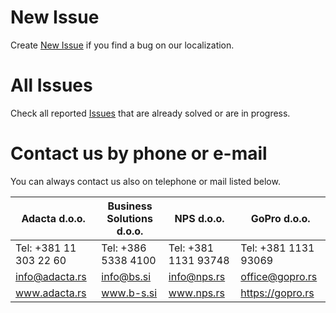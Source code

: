 # New Issue

Create [New Issue](https://github.com/AdriaticOrg/app/issues/new) if you find a bug on our localization.

# All Issues

Check all reported [Issues](https://github.com/AdriaticOrg/app/issues) that are already solved or are in progress.

# Contact us by phone or e-mail

You can always contact us also on telephone or mail listed below.

Adacta d.o.o.|Business Solutions d.o.o.|​NPS d.o.o.|​GoPro d.o.o.
-------------|-------------------------|----------|--------------------
Tel: +381 11 303 22 60|Tel: +386 5338 4100|Tel: +381 1131 93748|Tel: +381 1131 93069
info@adacta.rs|info@bs.si|info@nps.rs|office@gopro.rs
www.adacta.rs|www.b-s.si|www.nps.rs|https://gopro.rs

